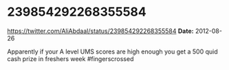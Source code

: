 # 239854292268355584
https://twitter.com/AliAbdaal/status/239854292268355584
**Date:** 2012-08-26

Apparently if your A level UMS scores are high enough you get a 500 quid cash prize in freshers week #fingerscrossed

